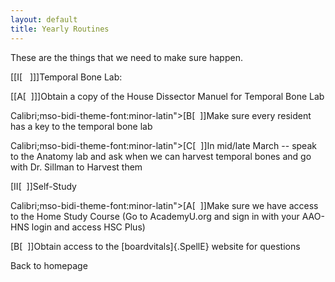 ```yaml
---
layout: default
title: Yearly Routines
---
```

These are the things that we need to make sure happen.




[[I[   ]]]Temporal
Bone Lab:




[[A[  ]]]Obtain
a copy of the House Dissector Manuel for Temporal Bone Lab


Calibri;mso-bidi-theme-font:minor-latin"\>[B[  ]]Make
sure every resident has a key to the temporal bone lab


Calibri;mso-bidi-theme-font:minor-latin"\>[C[  ]]In
mid/late March -- speak to the Anatomy lab and ask when we can harvest temporal
bones and go with Dr. Sillman to Harvest them



[II[  ]]Self-Study


Calibri;mso-bidi-theme-font:minor-latin"\>[A[  ]]Make
sure we have access to the Home Study Course (Go to AcademyU.org and sign in
with your AAO-HNS login and access HSC Plus)



[B[  ]]Obtain
access to the [boardvitals]{.SpellE} website for questions



Back to homepage


